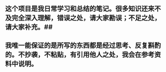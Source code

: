 ## 这个项目是我日常学习和总结的笔记。很多知识还来不及完全深入理解，错误之处，请大家勘误；不足之处，请大家补充。##
## 我唯一能保证的是所写的东西都是经过思考、反复斟酌的。不抄袭，不粘贴，有引用他人之处，我会在参考资料中说明。 ##
